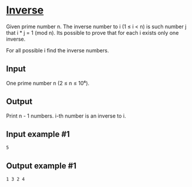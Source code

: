 # [Inverse](https://www.e-olymp.com/en/problems/5213)
Given prime number n. The inverse number to i (1 ≤ i < n) is such number j that i * j = 1 (mod n). Its possible to prove that for each i exists only one inverse.

For all possible i find the inverse numbers.

## Input
One prime number n (2 ≤ n ≤ 10⁶).

## Output
Print n - 1 numbers. i-th number is an inverse to i.

## Input example #1
```
5
```

## Output example #1
```
1 3 2 4
```
